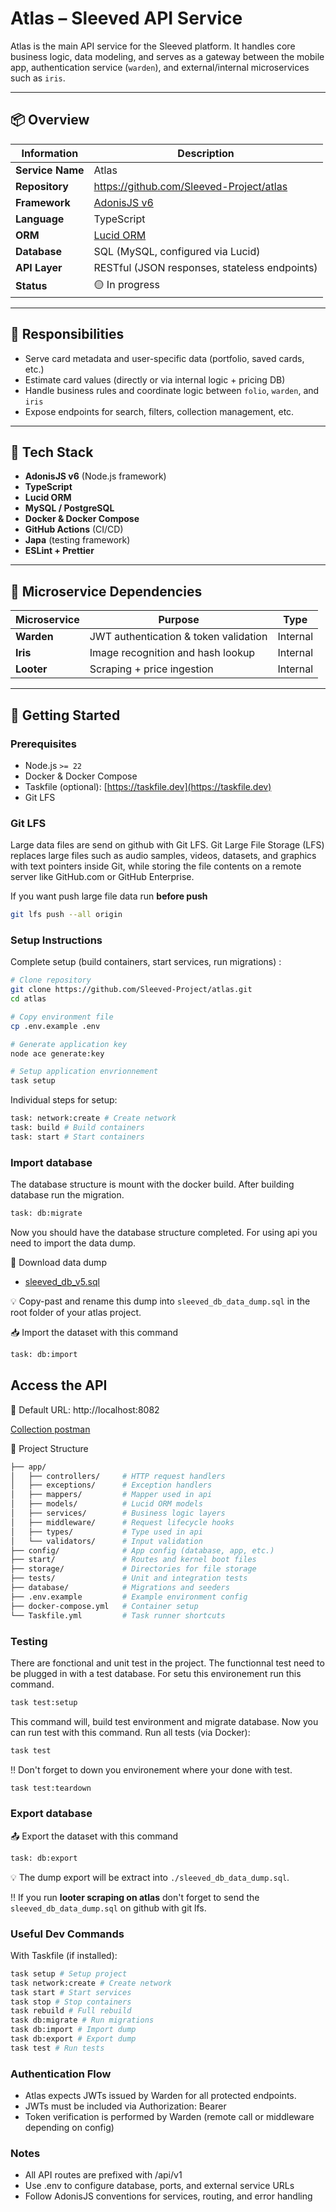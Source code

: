 # Atlas – Sleeved API Service

Atlas is the main API service for the Sleeved platform. It handles core business logic, data modeling, and serves as a gateway between the mobile app, authentication service (`warden`), and external/internal microservices such as `iris`.

---

## 📦 Overview

| Information      | Description                                                         |
| ---------------- | ------------------------------------------------------------------- |
| **Service Name** | Atlas                                                               |
| **Repository**   | https://github.com/Sleeved-Project/atlas                            |
| **Framework**    | [AdonisJS v6](https://adonisjs.com)                                 |
| **Language**     | TypeScript                                                          |
| **ORM**          | [Lucid ORM](https://docs.adonisjs.com/guides/database/introduction) |
| **Database**     | SQL (MySQL, configured via Lucid)                                   |
| **API Layer**    | RESTful (JSON responses, stateless endpoints)                       |
| **Status**       | 🟡 In progress                                                      |

---

## 🎯 Responsibilities

- Serve card metadata and user-specific data (portfolio, saved cards, etc.)
- Estimate card values (directly or via internal logic + pricing DB)
- Handle business rules and coordinate logic between `folio`, `warden`, and `iris`
- Expose endpoints for search, filters, collection management, etc.

---

## 🧱 Tech Stack

- **AdonisJS v6** (Node.js framework)
- **TypeScript**
- **Lucid ORM**
- **MySQL / PostgreSQL**
- **Docker & Docker Compose**
- **GitHub Actions** (CI/CD)
- **Japa** (testing framework)
- **ESLint + Prettier**

---

## 🔗 Microservice Dependencies

| Microservice | Purpose                               | Type     |
| ------------ | ------------------------------------- | -------- |
| **Warden**   | JWT authentication & token validation | Internal |
| **Iris**     | Image recognition and hash lookup     | Internal |
| **Looter**   | Scraping + price ingestion            | Internal |

---

## 🚀 Getting Started

### Prerequisites

- Node.js `>= 22`
- Docker & Docker Compose
- Taskfile (optional): [https://taskfile.dev](https://taskfile.dev)
- Git LFS

### Git LFS

Large data files are send on github with Git LFS. Git Large File Storage (LFS) replaces large files such as audio samples, videos, datasets, and graphics with text pointers inside Git, while storing the file contents on a remote server like GitHub.com or GitHub Enterprise.

If you want push large file data run **before push**

```bash
git lfs push --all origin
```

### Setup Instructions

Complete setup (build containers, start services, run migrations) :

```bash
# Clone repository
git clone https://github.com/Sleeved-Project/atlas.git
cd atlas

# Copy environment file
cp .env.example .env

# Generate application key
node ace generate:key

# Setup application envrionnement
task setup
```

Individual steps for setup:

```bash
task: network:create # Create network
task: build # Build containers
task: start # Start containers
```

### Import database

The database structure is mount with the docker build. After building database run the migration.

```bash
task: db:migrate
```

Now you should have the database structure completed. For using api you need to import the data dump.

🔗 Download data dump

- [sleeved_db_v5.sql](https://drive.google.com/file/d/17u2341VBun9Xw0L8S6N3ScwGbSXi5fid/view?usp=drive_link)

💡 Copy-past and rename this dump into `sleeved_db_data_dump.sql` in the root folder of your atlas project.

📥 Import the dataset with this command

```bash
task: db:import
```

## Access the API

🔗 Default URL: http://localhost:8082

[Collection postman](https://sleeved.atlassian.net/wiki/x/CQBcAQ)

📂 Project Structure

```bash
├── app/
│   ├── controllers/     # HTTP request handlers
│   ├── exceptions/      # Exception handlers
│   ├── mappers/         # Mapper used in api
│   ├── models/          # Lucid ORM models
│   ├── services/        # Business logic layers
│   ├── middleware/      # Request lifecycle hooks
│   ├── types/           # Type used in api
│   └── validators/      # Input validation
├── config/              # App config (database, app, etc.)
├── start/               # Routes and kernel boot files
├── storage/             # Directories for file storage
├── tests/               # Unit and integration tests
├── database/            # Migrations and seeders
├── .env.example         # Example environment config
├── docker-compose.yml   # Container setup
└── Taskfile.yml         # Task runner shortcuts
```

### Testing

There are fonctional and unit test in the project. The functionnal test need to be plugged in with a test database.
For setu this environement run this command.

```bash
task test:setup
```

This command will, build test environment and migrate database. Now you can run test with this command.
Run all tests (via Docker):

```bash
task test
```

‼️ Don't forget to down you environement where your done with test.

```bash
task test:teardown
```

### Export database

📤 Export the dataset with this command

```bash
task: db:export
```

💡 The dump export will be extract into `./sleeved_db_data_dump.sql`.

‼️ If you run **looter scraping on atlas** don't forget to send the `sleeved_db_data_dump.sql` on github with git lfs.

### Useful Dev Commands

With Taskfile (if installed):

```bash
task setup # Setup project
task network:create # Create network
task start # Start services
task stop # Stop containers
task rebuild # Full rebuild
task db:migrate # Run migrations
task db:import # Import dump
task db:export # Export dump
task test # Run tests
```

### Authentication Flow

- Atlas expects JWTs issued by Warden for all protected endpoints.
- JWTs must be included via Authorization: Bearer <token>
- Token verification is performed by Warden (remote call or middleware depending on config)

### Notes

- All API routes are prefixed with /api/v1
- Use .env to configure database, ports, and external service URLs
- Follow AdonisJS conventions for services, routing, and error handling
